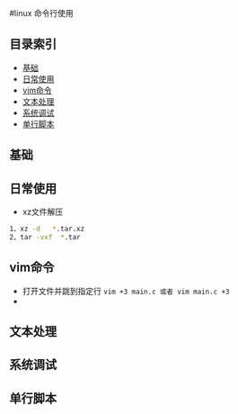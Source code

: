 #linux 命令行使用
## 目录索引

- [基础](#基础)
- [日常使用](#日常使用)
- [vim命令](#vim命令)
- [文本处理](#文本处理)
- [系统调试](#系统调试)
- [单行脚本](#单行脚本)


## 基础

## 日常使用
- xz文件解压
```bash
1、xz -d   *.tar.xz  
2、tar -vxf  *.tar
```

## vim命令  
- 打开文件并跳到指定行 `vim +3 main.c 或者 vim main.c +3`
- 

## 文本处理

## 系统调试

## 单行脚本

